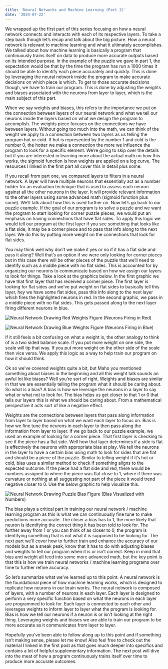 ```yaml
---
title: 'Neural Networks and Machine Learning (Part 2)'
date: '2024-07-22'
---
```


We wrapped up the first part of this series focusing on how a neural network connects and interacts with each of its respective layers. To take a step back though let’s recap and talk about the big picture. How a neural network is relevant to machine learning and what it ultimately accomplishes. We talked about how machine learning is basically a program that continuously trains itself on data to produce more accurate outputs based on its intended purpose. In the example of the puzzle we gave in part 1, the expectation would be that by the time the program has run a 1000 times it should be able to identify each piece accurately and quickly. This is done by leveraging the neural network inside the program to make accurate decisions on which piece is which. To get to those accurate decisions though, we have to train our program. This is done by adjusting the weights and biases associated with the neurons from layer to layer, which is the main subject of this part.  

When we say weights and biases, this refers to the importance we put on the connection between layers of our neural network and what we tell our neurons inside the layers based on what we design the program to accomplish. The weights piece focuses on the connections we have between layers. Without going too much into the math, we can think of the weight we apply to a connection between two layers as us telling the program hot or cold. If hot is represented by the number 1 and cold is the number 0, the hotter we make a connection the more we influence the program to look for a specific element. We’re going to skip over the details but if you are interested in learning more about the actual math on how this works, the sigmoid function is how weights are applied on a log curve. The resources I linked in the first part all cover this in detail plus some.

If you recall from part one, we compared layers to filters in a neural network. A layer will have multiple neurons that essentially act as a number holder for an evaluation technique that is used to assess each neuron against all the other neurons in the layer. It will provide relevant information to the other layers using some advanced math (sigmoid function plus some). We’ll talk about how this is used further on. Now let’s go back to our puzzle example. If the goal of our program is to solve a puzzle and we want the program to start looking for corner puzzle pieces, we would put an emphasis on having connections that have flat sides. To apply this logic we would tell our program at the first layer if you see something that looks like a flat side, it may be a corner piece and to pass that info along to the next layer. We do this by putting more weight on the connections that look for flat sides. 

You may think well why don’t we make it yes or no if it has a flat side and pass it along? Well that’s an option if we were only looking for corner pieces but in this case there will be other pieces of the puzzle that we’ll need to identify such as a middle piece with no flat sides. This is accounted for by organizing our neurons to communicate based on how we assign our layers to look for things. Take a look at the graphics below. In the first graphic we have that first layer that has received a corner piece. The first layer is looking for flat sides and we’ve put weight on flat sides to basically tell this layer, hey we have some flat sides, pass this info along to the next layer which fires the highlighted neurons in red. In the second graphic, we pass in a middle piece with no flat sides. This gets passed along to the next layer firing different neurons in blue. 

![Neural Network Drawing Red Weights](/images/Neural_Network_Drawing_Red_Weights.jpg "Neural Network Drawing Red Weights") Figure (Neurons Firing in Red)

![Neural Network Drawing Blue Weights](/images/Neural_Network_Drawing_Blue_Weights.jpg "Neural Network Drawing Blue Weights") Figure (Neurons Firing in Blue)

If it still feels a bit confusing on what a weight is, the other analogy to think of is a two sided balance scale. If you put more weight on one side, the scale will tip that way. If you put more weight on the other side of the scale then vice versa. We apply this logic as a way to help train our program on how it should think. 

Ok so we’ve covered weights quite a bit, but Maho you mentioned something about biases in the beginning and all this weight talk sounds an awful lot like biases? Well you’re sort of right. Weights and biases are similar in that we are essentially telling the program what it should be caring about. So what is a bias? A bias is how we leverage the neurons in a layer to say what or what not to look for. The bias helps us get closer to that 1 or 0 that tells our layers this is what we should be caring about. From a mathematical perspective it acts sort of like a negative effect. 

Weights are the connections between layers that pass along information from layer to layer based on what we want each layer to focus on. Bias is how we fine tune the neurons in each layer to then pass along the information from layer to layer. If we go back to our puzzle example, we used an example of looking for a corner piece. That first layer is checking to see if the piece has a flat side. Well how that layer determines if a side is flat is effectively the neurons with appropriate bias at play. We tell the neurons in the layer to have a certain bias using math to look for sides that are flat and should be a piece of the puzzle. Similar to telling weight if it’s hot or cold, bias uses a similar method to check if something aligns to the expected outcome. If the piece had a flat side and red, there would be numbers assigned to where the piece was flat close to 1, where if there was curvature or nothing at all suggesting not part of the piece it would trend negative closer to 0. Use the below graphic to help visualize this.  

![Neural Network Drawing Puzzle Bias](/images/Neural_Network_Drawing_Puzzle_Bias.jpg "Neural Network Drawing Puzzle Bias") Figure (Bias Visualized with Numbers)

The bias plays a critical part in training our neural network / machine learning program as this is what we can continuously fine tune to make predictions more accurate. The closer a bias has to 1, the more likely that neuron is identifying the correct thing it has been told to look for. The further away from 1 or you can think of as closer to 0, the program is identifying something that is not what it is supposed to be looking for. The next part we’ll cover how to further train and enhance the accuracy of our models but as a sneak peak, know that it has to do with adjusting biases and weights to tell our program when it is or isn’t correct. Keep in mind that bias and weight all feed into some more advanced math, but the key point is that this is how we train neural networks / machine learning programs over time to further refine accuracy. 

So let’s summarize what we’ve learned up to this point. A neural network is the foundational piece of how machine learning works, which is designed to replicate how neurons in our brain works. The neural network is composed of layers, with a number of neurons in each layer. Each layer is designed to perform a very specific function based on what the neurons in each layer are programmed to look for. Each layer is connected to each other and leverages weights to inform layer to layer what the program is looking for. Bias is how we tell our neurons if a neuron is or isn’t looking at the right thing. Leveraging weights and biases we are able to train our program to be more accurate as it communicates from layer to layer. 

Hopefully you’ve been able to follow along up to this point and if something isn’t making sense, please let me know! Also feel free to check out the material I linked in the first post as that goes much deeper into specifics and contains a lot of helpful supplementary information. The next post will dive into the meat of how a program continuously trains itself over time to produce more accurate outcomes.
